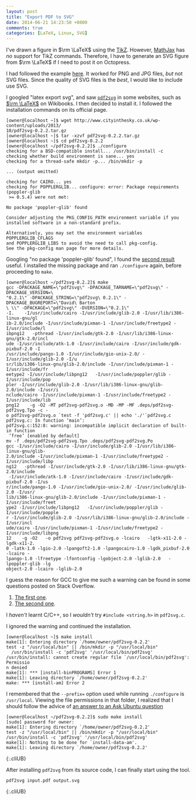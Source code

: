 ```yaml
---
layout: post
title: "Export PDF to SVG"
date: 2014-06-21 14:23:50 +0800
comments: true
categories: [LaTeX, Linux, SVG]
---
```


I've drawn a figure in $\rm \LaTeX$ using the [TikZ].  However,
[MathJax] has *no* support for TikZ commands.  Therefore, I have to
generate an SVG figure from $\rm \LaTeX$ if I need to post it on
Octopress.

I had followed the example [here][TeXStackExchange].  It worked for
PNG and JPG files, *but* not SVG files.  Since the quality of SVG
files is the *best*, I would like to include use SVG.

<!-- more -->

I googled "latex export svg", and saw [`pdf2svg`] in some websites,
such as [$\rm \LaTeX$][LaTeXWikibooks] on Wikibooks.  I then decided
to install it.  I followed the installation commands on its official
page.

<pre class="cli"><code class="UBMono">[owner@localhost ~]$ wget http://www.cityinthesky.co.uk/wp-content/uploads/2013/
10/pdf2svg-0.2.2.tar.gz
[owner@localhost ~]$ tar -xzvf pdf2svg-0.2.2.tar.gz
[owner@localhost ~]$ cd pdf2svg-0.2.2
[owner@localhost ~/pdf2svg-0.2.2]$ ./configure
checking for a BSD-compatible install... /usr/bin/install -c
checking whether build environment is sane... yes
checking for a thread-safe mkdir -p... /bin/mkdir -p

... (output omitted)

checking for CAIRO... yes
<span class="err">checking for POPPLERGLIB... configure: error: Package requirements (poppler-glib
 >= 0.5.4) were not met:</span>

<span class="UBHLCode">No package 'poppler-glib' found</span>

Consider adjusting the PKG_CONFIG_PATH environment variable if you
installed software in a non-standard prefix.

Alternatively, you may set the environment variables POPPLERGLIB_CFLAGS
and POPPLERGLIB_LIBS to avoid the need to call pkg-config.
See the pkg-config man page for more details.
</code></pre>

Googling "no package 'poppler-glib' found", I found the
[second result][poppler-glib-dev] useful.  I installed the missing
package and ran `./configure` again, before proceeding to `make`.

<pre class="cli"><code class="UBMono">[owner@localhost ~/pdf2svg-0.2.2]$ make
gcc -DPACKAGE_NAME=\"pdf2svg\" -DPACKAGE_TARNAME=\"pdf2svg\" -DPACKAGE_VERSION=\
"0.2.1\" -DPACKAGE_STRING=\"pdf2svg\ 0.2.1\" -DPACKAGE_BUGREPORT=\"David\ Barton
\ \<davebarton@cityinthesky.co.uk\>\" -DPACKAGE=\"pdf2svg\" -DVERSION=\"0.2.1\" 
-I.    -I/usr/include/cairo -I/usr/include/glib-2.0 -I/usr/lib/i386-linux-gnu/gl
ib-2.0/include -I/usr/include/pixman-1 -I/usr/include/freetype2 -I/usr/include/l
ibpng12   -pthread -I/usr/include/gtk-2.0 -I/usr/lib/i386-linux-gnu/gtk-2.0/incl
ude -I/usr/include/atk-1.0 -I/usr/include/cairo -I/usr/include/gdk-pixbuf-2.0 -I
/usr/include/pango-1.0 -I/usr/include/gio-unix-2.0/ -I/usr/include/glib-2.0 -I/u
sr/lib/i386-linux-gnu/glib-2.0/include -I/usr/include/pixman-1 -I/usr/include/fr
eetype2 -I/usr/include/libpng12   -I/usr/include/poppler/glib -I/usr/include/pop
pler -I/usr/include/glib-2.0 -I/usr/lib/i386-linux-gnu/glib-2.0/include -I/usr/i
nclude/cairo -I/usr/include/pixman-1 -I/usr/include/freetype2 -I/usr/include/lib
png12    -g -O2 -MT pdf2svg-pdf2svg.o -MD -MP -MF .deps/pdf2svg-pdf2svg.Tpo -c -
o pdf2svg-pdf2svg.o `test -f 'pdf2svg.c' || echo './'`pdf2svg.c
pdf2svg.c: In function ‘main’:
<span class="err">pdf2svg.c:152:8: warning: incompatible implicit declaration of built-in function
 ‘free’ [enabled by default]</span>
mv -f .deps/pdf2svg-pdf2svg.Tpo .deps/pdf2svg-pdf2svg.Po
gcc -I/usr/include/cairo -I/usr/include/glib-2.0 -I/usr/lib/i386-linux-gnu/glib-
2.0/include -I/usr/include/pixman-1 -I/usr/include/freetype2 -I/usr/include/libp
ng12   -pthread -I/usr/include/gtk-2.0 -I/usr/lib/i386-linux-gnu/gtk-2.0/include
 -I/usr/include/atk-1.0 -I/usr/include/cairo -I/usr/include/gdk-pixbuf-2.0 -I/us
r/include/pango-1.0 -I/usr/include/gio-unix-2.0/ -I/usr/include/glib-2.0 -I/usr/
lib/i386-linux-gnu/glib-2.0/include -I/usr/include/pixman-1 -I/usr/include/freet
ype2 -I/usr/include/libpng12   -I/usr/include/poppler/glib -I/usr/include/popple
r -I/usr/include/glib-2.0 -I/usr/lib/i386-linux-gnu/glib-2.0/include -I/usr/incl
ude/cairo -I/usr/include/pixman-1 -I/usr/include/freetype2 -I/usr/include/libpng
12    -g -O2   -o pdf2svg pdf2svg-pdf2svg.o -lcairo   -lgtk-x11-2.0 -lgdk-x11-2.
0 -latk-1.0 -lgio-2.0 -lpangoft2-1.0 -lpangocairo-1.0 -lgdk_pixbuf-2.0 -lcairo -
lpango-1.0 -lfreetype -lfontconfig -lgobject-2.0 -lglib-2.0   -lpoppler-glib -lg
object-2.0 -lcairo -lglib-2.0
</code></pre>

I guess the reason for GCC to give me such a warning can be found in
some questions posted on Stack Overflow.

1. [The first one][StackOverflow6639572].
2. [The second one][StackOverflow977233].

I *haven't* learnt C/C++, so I *wouldn't* try `#include <string.h>` in
`pdf2svg.c`.

I ignored the warning and continued the installation.

<pre class="cli"><code class="UBMono">[owner@localhost ~]$ make install
make[1]: Entering directory `/home/owner/pdf2svg-0.2.2'
test -z "/usr/local/bin" || /bin/mkdir -p "/usr/local/bin"
  /usr/bin/install -c 'pdf2svg' '/usr/local/bin/pdf2svg'
<span class="err">/usr/bin/install: cannot create regular file `/usr/local/bin/pdf2svg': Permissio
n denied</span>
make[1]: *** [install-binPROGRAMS] Error 1
make[1]: Leaving directory `/home/owner/pdf2svg-0.2.2'
make: *** [install-am] Error 2
</code></pre>

I remembered that the `--prefix=` option used while running
`./configure` is `/usr/local`.  Viewing the file permissions in that
folder, I realized that I should follow the advice of
[an answer to an Ask Ubuntu question][AskUbuntu]

    [owner@localhost ~/pdf2svg-0.2.2]$ sudo make install
    [sudo] password for owner: 
    make[1]: Entering directory `/home/owner/pdf2svg-0.2.2'
    test -z "/usr/local/bin" || /bin/mkdir -p "/usr/local/bin"
    /usr/bin/install -c 'pdf2svg' '/usr/local/bin/pdf2svg'
    make[1]: Nothing to be done for `install-data-am'.
    make[1]: Leaving directory `/home/owner/pdf2svg-0.2.2'
{:.cliUB}

After installing `pdf2svg` from its source code, I can finally start
using the tool.

    pdf2svg input.pdf output.svg
{:.cliUB}

[TikZ]: http://www.texample.net/tikz/ 
[MathJax]: http://www.mathjax.org/
[TeXStackExchange]: http://tex.stackexchange.com/a/51766 "How can I use TikZ to make standalone (SVG) graphics?"
[`pdf2svg`]: http://www.cityinthesky.co.uk/opensource/pdf2svg/
[LaTeXWikibooks]: https://en.wikibooks.org/wiki/LaTeX
[poppler-glib-dev]: https://github.com/politza/pdf-tools/issues/3 "No poppler-glib package in Ubuntu 12.04 #3"
[StackOverflow6639572]: http://stackoverflow.com/questions/6639572/
[StackOverflow977233]: http://stackoverflow.com/questions/977233/
[AskUbuntu]: http://askubuntu.com/a/424787  "Permission denied while running make install"
